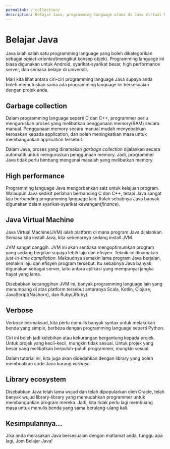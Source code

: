 ```yaml
---
permalink: /:collection/
description: Belajar Java, programming language utama di Java Virtual Machine (JVM)
---
```


# Belajar Java

Java ialah salah satu programming language yang boleh dikategorikan sebagai
*object-oriented*(mengikut konsep objek). Programming language ini biasa
digunakan untuk Android, syarikat-syarikat besar, high performance server, dan
semasa belajar di universiti.

Mari kita lihat antara ciri-ciri programming language Java supaya anda boleh
memutuskan sama ada programming language ini bersesuaian dengan projek anda.

## Garbage collection

Dalam programming language seperti C dan C++, programmer perlu menguruskan
proses yang melibatkan penggunaan memory(RAM) secara manual. Penggunaan memory
secara manual mudah menyebabkan kerosakan kepada application, dan boleh
meningkatkan masa untuk membangunkan application tersebut.

Dalam Java, proses yang dinamakan *garbage collection* dijalankan secara
automatik untuk menguruskan penggunaan memory. Jadi, programmer Java tidak perlu
bimbang mengenai masalah yang melibatkan memory.

## High performance

Programming language Java mengorbankan saiz untuk kelajuan program. Walaupun
Java sedikit perlahan berbanding C dan C++, tetapi Java sangat laju berbanding
programming language lain. Itulah sebabnya Java banyak digunakan dalam
syarikat-syarikat kewangan(*finance*).

## Java Virtual Machine

Java Virtual Machine(JVM) ialah platform di mana program Java dijalankan. Semasa
kita install Java, kita sebenarnya sedang install JVM.

JVM sangat canggih. JVM ini akan sentiasa mengoptimumkan program yang sedang
berjalan supaya lebih laju dan efisyen. Teknik ini dinamakan *just-in-time
compilation*. Maksudnya semakin lama program Java berjalan, semakin laju dan
efisyen program tersebut. Itu sebabnya Java banyak digunakan sebagai server,
iaitu antara aplikasi yang mempunyai jangka hayat yang lama.

Disebabkan kecanggihan JVM ini, banyak programming language lain yang menumpang
di atas platform tersebut antaranya Scala, Kotlin, Clojure, JavaScript(Nashorn),
dan Ruby(JRuby).

## Verbose

*Verbose* bermaksud, kita perlu menulis banyak syntax untuk melakukan benda yang
simple, berbeza dengan programming language seperti Python.

Ciri ini boleh jadi kelebihan atau kekurangan bergantung kepada projek. Untuk
projek yang kecil-kecil, mungkin tidak sesuai. Untuk projek yang besar yang
melibatkan berpuluh-puluh programmer, mungkin sesuai.

Dalam tutorial ini, kita juga akan didedahkan dengan library yang boleh
membuatkan code Java kurang *verbose*.

## Library ecosystem

Disebabkan Java telah lama wujud dan telah dipopularkan oleh Oracle, telah
banyak wujud library-library yang memudahkan programmer untuk membangunkan
program mereka. Jadi, kita tidak perlu lagi membuang masa untuk menulis benda
yang sama berulang-ulang kali.

## Kesimpulannya...

Jika anda merasakan Java bersesuaian dengan matlamat anda, tunggu apa lagi, Jom
Belajar Java!
